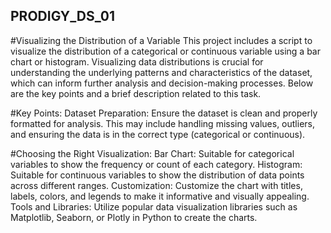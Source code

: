 ## PRODIGY_DS_01
#Visualizing the Distribution of a Variable
This project includes a script to visualize the distribution of a categorical or continuous variable using a bar chart or histogram. Visualizing data distributions is crucial for understanding the underlying patterns and characteristics of the dataset, which can inform further analysis and decision-making processes. Below are the key points and a brief description related to this task.

#Key Points:
Dataset Preparation: Ensure the dataset is clean and properly formatted for analysis. This may include handling missing values, outliers, and ensuring the data is in the correct type (categorical or continuous).

#Choosing the Right Visualization:
Bar Chart: Suitable for categorical variables to show the frequency or count of each category.
Histogram: Suitable for continuous variables to show the distribution of data points across different ranges.
Customization: Customize the chart with titles, labels, colors, and legends to make it informative and visually appealing.
Tools and Libraries: Utilize popular data visualization libraries such as Matplotlib, Seaborn, or Plotly in Python to create the charts.
